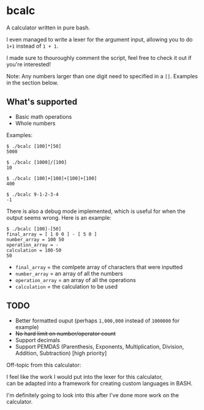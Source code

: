 # bcalc

A calculator written in pure bash.

I even managed to write a lexer for the argument input, allowing you to do `1+1` instead of `1 + 1`.

I made sure to thouroughly comment the script, feel free to check it out if you're interested!

Note: Any numbers larger than one digit need to specified in a `[]`. Examples in the section below.


## What's supported

- Basic math operations
- Whole numbers

Examples:

```
$ ./bcalc [100]*[50]
5000

$ ./bcalc [1000]/[100]
10

$ ./bcalc [100]+[100]+[100]+[100]
400

$ ./bcalc 9-1-2-3-4
-1
```

There is also a debug mode implemented, which is useful for when the output seems wrong.
Here is an example:

```
$ ./bcalc [100]-[50]
final_array = [ 1 0 0 ] - [ 5 0 ]
number_array = 100 50
operation_array = -
calculation = 100-50
50
```

- `final_array` = the comlpete array of characters that were inputted
- `number_array` = an array of all the numbers
- `operation_array` = an array of all the operations
- `calculation` = the calculation to be used

## TODO

- Better formatted ouput (perhaps `1,000,000` instead of `1000000` for example)
- ~~No hard limit on number/operator count~~
- Support decimals
- Support PEMDAS (Parenthesis, Exponents, Multiplication, Division, Addition, Subtraction) [high priority]

Off-topic from this calculator:

I feel like the work I would put into the lexer for this calculator,<br>
can be adapted into a framework for creating custom languages in BASH.

I'm definitely going to look into this after I've done more work on the calculator.
